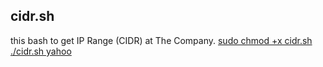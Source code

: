 ## cidr.sh 
this bash to get IP Range (CIDR) at The Company.
<ins> sudo chmod +x cidr.sh </ins>
<ins> ./cidr.sh yahoo </ins>
